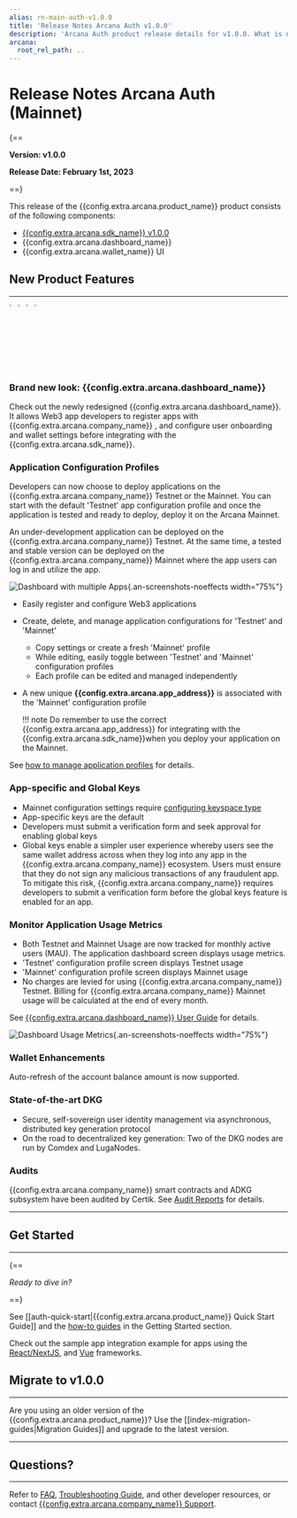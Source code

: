 ```yaml
---
alias: rn-main-auth-v1.0.0
title: 'Release Notes Arcana Auth v1.0.0'
description: 'Arcana Auth product release details for v1.0.0. What is new, what features have been added, optimizations and performance changes, and more.'
arcana:
  root_rel_path: ..
---
```


# Release Notes Arcana Auth (Mainnet)

{==

**Version: v1.0.0**

**Release Date: February 1st, 2023**

==}

This release of the {{config.extra.arcana.product_name}} product consists of the following components:

* [{{config.extra.arcana.sdk_name}} v1.0.0](https://www.npmjs.com/package/@arcana/auth/v/1.0.0)
* {{config.extra.arcana.dashboard_name}}
* {{config.extra.arcana.wallet_name}} UI

## New Product Features 

---

<img src="/img/icon_new_light.png#only-light" alt="New icon" width="3%" /><img src="/img/icon_new_dark.png#only-dark" alt="New icon" width="3%" /><img src="/img/icons/i_an_authsdk_light.png#only-light" alt="Auth SDK icon" width="3%0"/><img src="/img/icons/i_an_authsdk_dark.png#only-dark" alt="Auth SDK icon" width="3%" />

### Brand new look: {{config.extra.arcana.dashboard_name}} 

Check out the newly redesigned {{config.extra.arcana.dashboard_name}}. It allows Web3 app developers to register apps with {{config.extra.arcana.company_name}} , and configure user onboarding and wallet settings before integrating with the {{config.extra.arcana.sdk_name}}.

### Application Configuration Profiles

Developers can now choose to deploy applications on the {{config.extra.arcana.company_name}} Testnet or the Mainnet. You can start with the default 'Testnet' app configuration profile and once the application is tested and ready to deploy, deploy it on the Arcana Mainnet.

An under-development application can be deployed on the {{config.extra.arcana.company_name}} Testnet. At the same time, a tested and stable version can be deployed on the {{config.extra.arcana.company_name}} Mainnet where the app users can log in and utilize the app.

![Dashboard with multiple Apps](/img/an_db_mulitiple_apps.png){.an-screenshots-noeffects  width="75%"}

- Easily register and configure Web3 applications
- Create, delete, and manage application configurations for 'Testnet' and 'Mainnet'
    - Copy settings or create a fresh 'Mainnet' profile
    - While editing, easily toggle between 'Testnet' and 'Mainnet' configuration profiles
    - Each profile can be edited and managed independently
- A new unique **{{config.extra.arcana.app_address}}** is associated with the 'Mainnet' configuration profile

    !!! note
          Do remember to use the correct {{config.extra.arcana.app_address}} for integrating with the {{config.extra.arcana.sdk_name}}when you deploy your application on the Mainnet.

See [how to manage application profiles]({{page.meta.arcana.root_rel_path}}/db/config_dApp_with_db.md#manage-testnet-and-mainnet-configurations) for details. 

### App-specific and Global Keys

- Mainnet configuration settings require [configuring keyspace type]({{page.meta.arcana.root_rel_path}}/db/config_dApp_with_db.md#configure-mainnet-keyspace)
- App-specific keys are the default
- Developers must submit a verification form and seek approval for enabling global keys 
- Global keys enable a simpler user experience whereby users see the same wallet address across when they log into any app in the {{config.extra.arcana.company_name}} ecosystem. Users must ensure that they do not sign any malicious transactions of any fraudulent app. To mitigate this risk, {{config.extra.arcana.company_name}} requires developers to submit a verification form before the global keys feature is enabled for an app.

### Monitor Application Usage Metrics

- Both Testnet and Mainnet Usage are now tracked for monthly active users (MAU). The application dashboard screen displays usage metrics.
- 'Testnet' configuration profile screen displays Testnet usage
- 'Mainnet' configuration profile screen displays Mainnet usage
- No charges are levied for using {{config.extra.arcana.company_name}} Testnet. Billing for {{config.extra.arcana.company_name}} Mainnet usage will be calculated at the end of every month.
  
See [{{config.extra.arcana.dashboard_name}} User Guide]({{page.meta.arcana.root_rel_path}}/db/config_dApp_with_db.md#monitor-usage) for details.

![Dashboard Usage Metrics](/img/an_db_usage_metrics.png){.an-screenshots-noeffects width="75%"}

### Wallet Enhancements 

Auto-refresh of the account balance amount is now supported.

### State-of-the-art DKG

- Secure, self-sovereign user identity management via asynchronous, distributed key generation protocol
- On the road to decentralized key generation: Two of the DKG nodes are run by Comdex and LugaNodes.

### Audits

{{config.extra.arcana.company_name}}  smart contracts and ADKG subsystem have been audited by Certik. See [Audit Reports]({{page.meta.arcana.root_rel_path}}/audit/index.md) for details.

---

## Get Started

---

{==

*Ready to dive in?* 

==}

See [[auth-quick-start|{{config.extra.arcana.product_name}} Quick Start Guide]] and the [how-to guides]({{page.meta.arcana.root_rel_path}}/howto/index.md) in the Getting Started section. 

Check out the sample app integration example for apps using the [React/NextJS]({{page.meta.arcana.root_rel_path}}/howto/integrate_auth/integrate_wallet_react.md), and [Vue](https://github.com/arcana-network/basic-storage-wallet-integration) frameworks.

## Migrate to v1.0.0

---

Are you using an older version of the {{config.extra.arcana.product_name}}? Use the [[index-migration-guides|Migration Guides]] and upgrade to the latest version.

---

## Questions? 

---

Refer to [FAQ]({{page.meta.arcana.root_rel_path}}/faq/faq_gen.md), [Troubleshooting Guide]({{page.meta.arcana.root_rel_path}}/troubleshooting.md), and other developer resources, or contact [{{config.extra.arcana.company_name}} Support]({{page.meta.arcana.root_rel_path}}/support.md).
